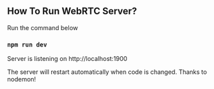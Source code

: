 ## How To Run WebRTC Server?

Run the command below

### `npm run dev`

Server is listening on http://localhost:1900

The server will restart automatically when code is changed. Thanks to nodemon!
